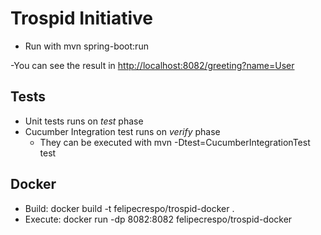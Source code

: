 Trospid Initiative
==================
 

- Run with mvn spring-boot:run

-You can see the result in 
 [http://localhost:8082/greeting?name=User](http://localhost:8082/greeting?name=User)
 
 Tests
 -----
 - Unit tests runs on _test_ phase
 - Cucumber Integration test runs on _verify_ phase
   - They can be executed with mvn -Dtest=CucumberIntegrationTest test

Docker
------
- Build: docker build -t felipecrespo/trospid-docker .
- Execute: docker run -dp 8082:8082 felipecrespo/trospid-docker